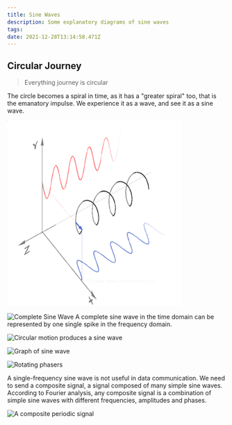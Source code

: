 ```yaml
---
title: Sine Waves
description: Some explanatory diagrams of sine waves
tags:
date: 2021-12-28T13:14:58.471Z
---
```


## Circular Journey

> Everything journey is circular

The circle becomes a spiral in time, as it has a "greater spiral" too, that is the emanatory impulse. We experience it as a wave, and see it as a sine wave.

![Sine waves as 3D straight-line spirals](/site/posts/img/qkab/sine_waves_3d.webp)

![Complete Sine Wave](/posts/img/qkab/sine_wave_0.jpg)
A complete sine wave in the time domain can be represented by one single spike in the frequency domain.

![Circular motion produces a sine wave](/posts/img/qkab/sine_wave_1%20-%20circular_motion.gif)

![Graph of sine wave](/posts/img/qkab/sine_wave_2%20-%20graph.jpg)

![Rotating phasers](/posts/img/qkab/sine_wave_3%20-%20rotating_phasers.gif)

A single-frequency sine wave is not useful in data communication. We need to send a composite signal, a signal composed of many simple sine waves.
According to Fourier analysis, any composite signal is a combination of simple sine waves with different frequencies, amplitudes and phases.

![A composite periodic signal](/posts/img/qkab/sine_wave_5%20-%20composite.png)
